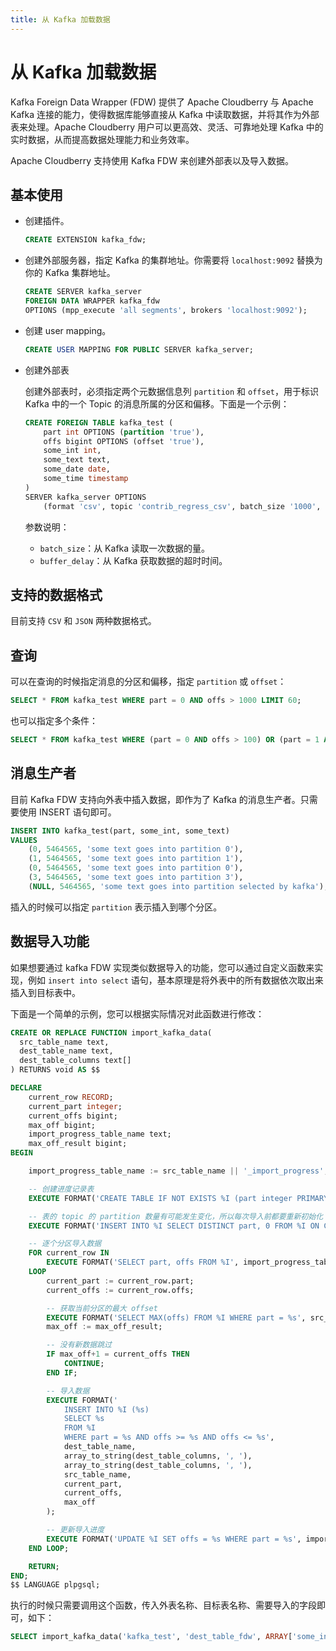 ```yaml
---
title: 从 Kafka 加载数据
---
```


# 从 Kafka 加载数据

Kafka Foreign Data Wrapper (FDW) 提供了 Apache Cloudberry 与 Apache Kafka 连接的能力，使得数据库能够直接从 Kafka 中读取数据，并将其作为外部表来处理。Apache Cloudberry 用户可以更高效、灵活、可靠地处理 Kafka 中的实时数据，从而提高数据处理能力和业务效率。

Apache Cloudberry 支持使用 Kafka FDW 来创建外部表以及导入数据。

## 基本使用

- 创建插件。

    ``` sql
    CREATE EXTENSION kafka_fdw;
    ```

- 创建外部服务器，指定 Kafka 的集群地址。你需要将 `localhost:9092` 替换为你的 Kafka 集群地址。

    ``` sql
    CREATE SERVER kafka_server
    FOREIGN DATA WRAPPER kafka_fdw
    OPTIONS (mpp_execute 'all segments', brokers 'localhost:9092');
    ```

- 创建 user mapping。

    ``` sql
    CREATE USER MAPPING FOR PUBLIC SERVER kafka_server;
    ```

- 创建外部表

    创建外部表时，必须指定两个元数据信息列 `partition` 和 `offset`，用于标识 Kafka 中的一个 Topic 的消息所属的分区和偏移。下面是一个示例：

    ``` sql
    CREATE FOREIGN TABLE kafka_test (
        part int OPTIONS (partition 'true'),
        offs bigint OPTIONS (offset 'true'),
        some_int int,
        some_text text,
        some_date date,
        some_time timestamp
    )
    SERVER kafka_server OPTIONS
        (format 'csv', topic 'contrib_regress_csv', batch_size '1000', buffer_delay '1000');
    ```

    参数说明：

    - `batch_size`：从 Kafka 读取一次数据的量。
    - `buffer_delay`：从 Kafka 获取数据的超时时间。

## 支持的数据格式

目前支持 `CSV` 和 `JSON` 两种数据格式。

## 查询

可以在查询的时候指定消息的分区和偏移，指定 `partition` 或 `offset`：

``` sql
SELECT * FROM kafka_test WHERE part = 0 AND offs > 1000 LIMIT 60;
```

也可以指定多个条件：

``` sql
SELECT * FROM kafka_test WHERE (part = 0 AND offs > 100) OR (part = 1 AND offs > 300) OR (part = 3 AND offs > 700);
```

## 消息生产者

目前 Kafka FDW 支持向外表中插入数据，即作为了 Kafka 的消息生产者。只需要使用 INSERT 语句即可。

``` sql
INSERT INTO kafka_test(part, some_int, some_text)
VALUES
    (0, 5464565, 'some text goes into partition 0'),
    (1, 5464565, 'some text goes into partition 1'),
    (0, 5464565, 'some text goes into partition 0'),
    (3, 5464565, 'some text goes into partition 3'),
    (NULL, 5464565, 'some text goes into partition selected by kafka');
```

插入的时候可以指定 `partition` 表示插入到哪个分区。

## 数据导入功能

如果想要通过 kafka FDW 实现类似数据导入的功能，您可以通过自定义函数来实现，例如 `insert into select` 语句，基本原理是将外表中的所有数据依次取出来插入到目标表中。

下面是一个简单的示例，您可以根据实际情况对此函数进行修改：

``` sql
CREATE OR REPLACE FUNCTION import_kafka_data(
  src_table_name text,
  dest_table_name text,
  dest_table_columns text[]
) RETURNS void AS $$

DECLARE
    current_row RECORD;
    current_part integer;
    current_offs bigint;
    max_off bigint;
    import_progress_table_name text;
    max_off_result bigint;
BEGIN

    import_progress_table_name := src_table_name || '_import_progress';

    -- 创建进度记录表
    EXECUTE FORMAT('CREATE TABLE IF NOT EXISTS %I (part integer PRIMARY KEY, offs bigint NOT NULL)', import_progress_table_name);

    -- 表的 topic 的 partition 数量有可能发生变化，所以每次导入前都要重新初始化
    EXECUTE FORMAT('INSERT INTO %I SELECT DISTINCT part, 0 FROM %I ON CONFLICT (part) DO NOTHING', import_progress_table_name, src_table_name);

    -- 逐个分区导入数据
    FOR current_row IN
        EXECUTE FORMAT('SELECT part, offs FROM %I', import_progress_table_name)
    LOOP
        current_part := current_row.part;
        current_offs := current_row.offs;

        -- 获取当前分区的最大 offset
        EXECUTE FORMAT('SELECT MAX(offs) FROM %I WHERE part = %s', src_table_name, current_part) INTO max_off_result;
        max_off := max_off_result;

        -- 没有新数据跳过
        IF max_off+1 = current_offs THEN
            CONTINUE;
        END IF;

        -- 导入数据
        EXECUTE FORMAT('
            INSERT INTO %I (%s)
            SELECT %s
            FROM %I
            WHERE part = %s AND offs >= %s AND offs <= %s',
            dest_table_name,
            array_to_string(dest_table_columns, ', '),
            array_to_string(dest_table_columns, ', '),
            src_table_name,
            current_part,
            current_offs,
            max_off
        );        

        -- 更新导入进度
        EXECUTE FORMAT('UPDATE %I SET offs = %s WHERE part = %s', import_progress_table_name, max_off + 1, current_part);
    END LOOP;

    RETURN;
END;
$$ LANGUAGE plpgsql;
```

执行的时候只需要调用这个函数，传入外表名称、目标表名称、需要导入的字段即可，如下：

``` sql
SELECT import_kafka_data('kafka_test', 'dest_table_fdw', ARRAY['some_int', 'some_text', 'some_date', 'some_time']);
```
